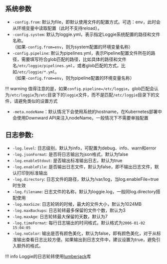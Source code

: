 ## 系统参数

- `-config.from`: 默认为file，即默认使用文件的配置方式。可选：env，此时会从环境变量中读取配置（此时不支持reload）。
- `-config.system`: 默认为loggie.yml，表示指定Loggie系统配置的路径和文件名称。  
  （如果`-config.from=env`，则为system配置的环境变量名称）
- `-config.pipeline`: 默认为pipelines.yml，表示Pipeline配置文件所在的路径，需要填写符合glob匹配的路径，比如具体的路径和文件名`/etc/loggie/pipelines.yml`，或者glob匹配的方式，比如`/etc/loggie/*.yml`。  
  （如果`-config.from=env`，则为pipeline配置的环境变量名称）

!!! warning
    值得注意的是，如果`config.pipeline=/etc/loggie`，glob匹配会认为`/etc/loggie`为`/etc`目录下的`loggie`文件，而不是匹配`/etc/loggie`目录下的文件，请避免类似的设置方式

- `-meta.nodeName`：默认情况下会使用系统的hostname，在Kubernetes部署中会使用Downward API来注入nodeName。一般情况下不需要单独配置

## 日志参数:  

- `-log.level`: 日志级别，默认为info，可配置为debug、info、warn和error
- `-log.jsonFormat`: 是否将日志输出为json格式，默认为false
- `-log.enableStdout`: 是否输出标准输出日志，默认为true
- `-log.enableFile`: 是否输出日志文件，默认为false，即不输出日志文件，默认打印到标准输出
- `-log.directory`: 日志文件的路径，默认为/var/log，当log.enableFile=true时生效
- `-log.filename`: 日志文件的名称，默认为loggie.log，一般同log.directory搭配使用
- `-log.maxSize`: 日志轮转的时候，最大的文件大小，默认为1024MB
- `-log.maxBackups`: 日志轮转最多保留的文件个数，默认为3
- `-log.maxAge`: 日志轮转最大保留的天数，默认为7
- `-log.timeFormat`: 每行日志输出的时间格式，默认格式为`2006-01-02 15:04:05`
- `-log.noColor`: 输出是否有颜色美化，默认为false，即有颜色美化，对于从标准输出查看日志比较方便。如果输出到日志文件中，建议设置为true，避免引入额外的格式。

!!! info
    Loggie的日志轮转使用[lumberjack](`https://github.com/natefinch/lumberjack`)库

